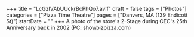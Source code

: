 +++
title = "LcGzIVAbUUckrBcPhQo7.avif"
draft = false
tags = ["Photos"]
categories = ["Pizza Time Theatre"]
pages = ["Danvers, MA (139 Endicott St)"]
startDate = ""
+++
A photo of the store's 2-Stage during CEC's 25th Anniversary back in 2002 (PC: showbizpizza.com)
